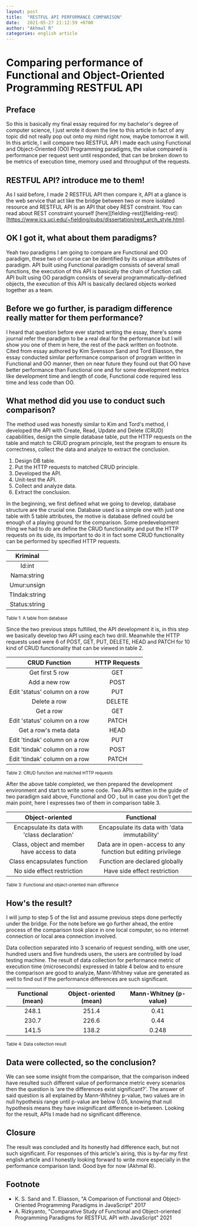 ```yaml
---
layout: post
title:  "RESTFUL API PERFORMANCE COMPARISON"
date:   2021-05-27 21:12:59 +0700
author: "Akhmal R"
categories: english article
---
```


# Comparing performance of Functional and Object-Oriented Programming RESTFUL API

## Preface

So this is basically my final essay required for my bachelor's degree of computer science, I just wrote it down the line to this article in fact of any topic did not really pop out onto my mind right now, maybe tomorrow it will. In this article, I will compare two RESTFUL API I made each using Functional and Object-Oriented (OO) Programming paradigms, the value compared is performance per request sent until responded, that can be broken down to be metrics of execution time, memory used and throughput of the requests.

## RESTFUL API? introduce me to them!

As I said before, I made 2 RESTFUL API then compare it, API at a glance is the web service that act like the bridge between two or more isolated resource and RESTFUL API is an API that obey REST constraint. You can read about REST constraint yourself [here][fielding-rest][fielding-rest]:[https://www.ics.uci.edu/~fielding/pubs/dissertation/rest_arch_style.htm].

## OK I got it, what about them paradigms?

Yeah two paradigms I am going to compare are Functional and OO paradigm, these two of course can be identified by its unique attributes of paradigm. API built using Functional paradigm consists of several small functions, the execution of this API is basically the chain of function call. API built using OO paradigm consists of several programmatically-defined objects, the execution of this API is basically declared objects worked together as a team.

## Before we go further, is paradigm difference really matter for them performance?

I heard that question before ever started writing the essay, there's some journal refer the paradigm to be a real deal for the performance but I will show you one of them in here, the rest of the pack written on footnote. Cited from essay authored by Kim Svensson Sand and Tord Eliasson, the essay conducted similar performance comparison of program written in Functional and OO manner, then on near future they found out that OO have better performance than Functional one and for some development metrics like development time and length of code, Functional code required less time and less code than OO.

## What method did you use to conduct such comparison?

The method used was honestly similar to Kim and Tord's method, I developed the API with Create, Read, Update and Delete (CRUD) capabilities, design the simple database table, put the HTTP requests on the table and match to CRUD program principle, test the program to ensure its correctness, collect the data and analyze to extract the conclusion.
1. Design DB table.
2. Put the HTTP requests to matched CRUD principle.
3. Developed the API.
4. Unit-test the API.
5. Collect and analyze data.
6. Extract the conclusion.

In the beginning, we first defined what we going to develop, database structure are the crucial one. Database used is a simple one with just one table with 5 table attributes, the motive is database defined could be enough of a playing ground for the comparison. Some predevelopment thing we had to do are define the CRUD functionality and put the HTTP requests on its side, its important to do it in fact some CRUD functionality can be performed by specified HTTP requests.

| Kriminal |
| :----: |
| Id:int |
| Nama:string |
| Umur:unsign |
| TIndak:string |
| Status:string |

<sub>Table 1: A table from database</sub>

Since the two previous steps fulfilled, the API development it is, in this step we basically develop two API using each two drill. Meanwhile the HTTP requests used were 6 of POST, GET, PUT, DELETE, HEAD and PATCH for 10 kind of CRUD functionality that can be viewed in table 2.

| CRUD Function | HTTP Requests |
| :----: | :----: |
| Get first 5 row | GET |
| Add a new row | POST |
| Edit 'status' column on a row | PUT |
| Delete a row | DELETE |
| Get a row | GET |
| Edit 'status' column on a row | PATCH |
| Get a row's meta data | HEAD |
| Edit 'tindak' column on a row | PUT |
| Edit 'tindak' column on a row | POST |
| Edit 'tindak' column on a row | PATCH |

<sub>Table 2: CRUD function and matched HTTP requests</sub>

After the above table completed, we then prepared the development environment and start to write some code. Two APIs written in the guide of two paradigm said above, Functional and OO , but in case you don't get the main point, here I expresses two of them in comparison table 3.

| Object-oriented | Functional |
| :----: | :----: |
| Encapsulate its data with 'class declaration' | Encapsulate its data with 'data immutability' |
| Class, object and member have access to data | Data are in open-access to any function but editing privilege |
| Class encapsulates function | Function are declared globally |
| No side effect restriction | Have side effect restriction |

<sub>Table 3: Functional and object-oriented main difference</sub>

## How's the result?

I will jump to step 5 of the list and assume previous steps done perfectly under the bridge. For the note before we go further ahead, the entire process of the comparison took place in one local computer, so no internet connection or local area connection involved.

Data collection separated into 3 scenario of request sending, with one user, hundred users and five hundreds users, the users are controlled by load testing machine. The result of data collection for performance metric of execution time (microseconds) expressed in table 4 below and to ensure the comparison are good to analyze, Mann-Whitney value are generated as well to find out if the performance differences are such significant.

| Functional (mean) | Object-oriented (mean) | Mann-Whitney (p-value) |
| :----: | :----: | :----: |
| 248.1 | 251.4 | 0.41 |
| 230.7 | 226.6 | 0.44 |
| 141.5 | 138.2 | 0.248 |

<sub>Table 4: Data collection result</sub>

## Data were collected, so the conclusion?

We can see some insight from the comparison, that the comparison indeed have resulted such different value of performance metric every scenarios then the question is 'are the differences exist significant?'. The answer of said question is all explained by Mann-Whitney p-value, two values are in null hypothesis range until p-value are below 0.05, knowing that null hypothesis means they have insignificant difference in-between. Looking for the result, APIs I made had no significant difference.

## Closure

The result was concluded and its honestly had difference each, but not such significant. For responses of this article's airing, this is by-far my first english article and I honestly looking forward to write more especially in the performance comparison land. Good bye for now (Akhmal R).

## Footnote

- K. S. Sand and T. Eliasson, "A Comparison of Functional and Object-Oriented Programming Paradigms in JavaScript" 2017
- A. Rizkyanto, "Comparative Study of Functional and Object-oriented Programming Paradigms for RESTFUL API with JavaScript" 2021
